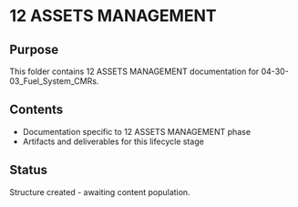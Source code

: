 # 12 ASSETS MANAGEMENT

## Purpose
This folder contains 12 ASSETS MANAGEMENT documentation for 04-30-03_Fuel_System_CMRs.

## Contents
- Documentation specific to 12 ASSETS MANAGEMENT phase
- Artifacts and deliverables for this lifecycle stage

## Status
Structure created - awaiting content population.
